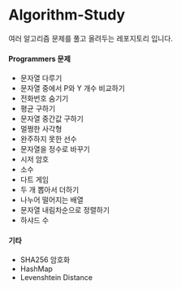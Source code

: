 # Algorithm-Study

여러 알고리즘 문제를 풀고 올려두는 레포지토리 입니다.

#### Programmers 문제

 - 문자열 다루기
 - 문자열 중에서 P와 Y 개수 비교하기
 - 전화번호 숨기기
 - 평균 구하기
 - 문자열 중간값 구하기
 - 멀쩡한 사각형
 - 완주하지 못한 선수
 - 문자열을 정수로 바꾸기
 - 시저 암호
 - 소수 
 - 다트 게임
 - 두 개 뽑아서 더하기
 - 나누어 떨어지는 배열
 - 문자열 내림차순으로 정렬하기
 - 하샤드 수
 
 #### 기타
 - SHA256 암호화
 - HashMap
 - Levenshtein Distance
